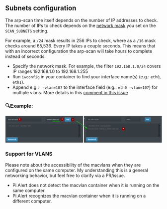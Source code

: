 ## Subnets configuration

The arp-scan time itself depends on the number of IP addresses to check. 
The number of IPs to check depends on the [network mask](https://www.calculator.net/ip-subnet-calculator.html) you set on the `SCAN_SUBNETS` setting. 

For example, a `/24` mask results in 256 IPs to check, where as a `/16` mask checks around 65,536. Every IP takes a couple seconds. This means that with an incorrect configuration the arp-scan will take hours to complete instead of seconds.

- Specify the network mask. For example, the filter `192.168.1.0/24` covers IP ranges 192.168.1.0 to 192.168.1.255
- Run `iwconfig` in your container to find your interface name(s) (e.g.: `eth0`, `eth1`). 
- Append e.g.: ` -vlan=107` to the interface field (e.g.: `eth0 -vlan=107`) for multiple vlans. More details in this [comment in this issue](https://github.com/jokob-sk/Pi.Alert/issues/170#issuecomment-1419902988)

### 🔍Example:

![Vlan configuration example](/docs/img/SUBNETS/subnets_vlan.png)

### Support for VLANS

Please note about the accessibility of the macvlans when they are configured on the same computer. My understanding this is a general networking behavior, but feel free to clarify via a PR/issue.

- Pi.Alert does not detect the macvlan container when it is running on the same computer.
- Pi.Alert recognizes the macvlan container when it is running on a different computer.

